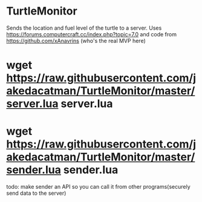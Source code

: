 # TurtleMonitor
Sends the location and fuel level of the turtle to a server. Uses https://forums.computercraft.cc/index.php?topic=7.0 and code from https://github.com/xAnavrins (who's the real MVP here)

# wget https://raw.githubusercontent.com/jakedacatman/TurtleMonitor/master/server.lua server.lua 
# wget https://raw.githubusercontent.com/jakedacatman/TurtleMonitor/master/sender.lua sender.lua 

todo: make sender an API so you can call it from other programs(securely send data to the server)
